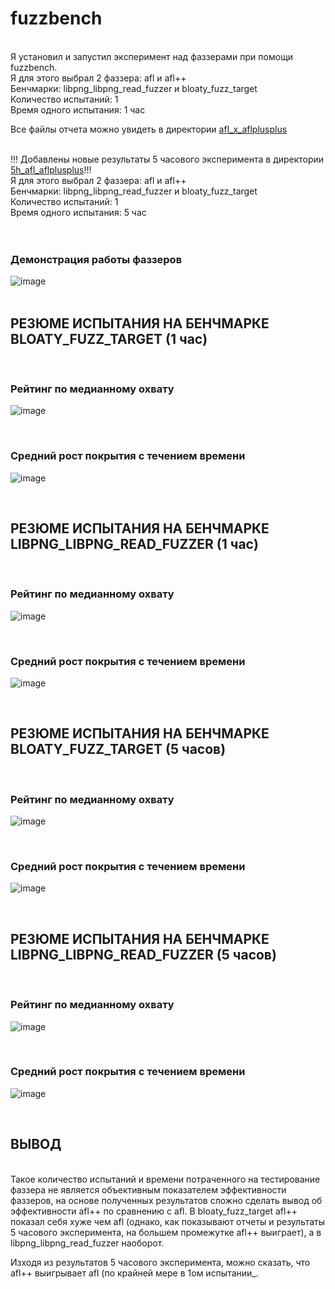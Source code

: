 # fuzzbench
<br>
Я установил и запустил эксперимент над фаззерами при помощи fuzzbench. <br>
Я для этого выбрал 2 фаззера: afl и afl++ <br>
Бенчмарки: libpng_libpng_read_fuzzer и bloaty_fuzz_target <br>
Количество испытаний: 1 <br>
Время одного испытания: 1 час <br>

Все файлы отчета можно увидеть в директории [afl_x_aflplusplus](docs/fuzzbench/afl-x-aflplusplus)
<br><br>

!!! Добавлены новые результаты 5 часового эксперимента в директории [5h_afl_aflplusplus](docs/fuzzbench/5h_afl_x_aflplusplus)!!!  <br>
Я для этого выбрал 2 фаззера: afl и afl++ <br>
Бенчмарки: libpng_libpng_read_fuzzer и bloaty_fuzz_target <br>
Количество испытаний: 1 <br>
Время одного испытания: 5 час <br>
<br><br>

### Демонстрация работы фаззеров 

![image](https://github.com/user-attachments/assets/e2d7301a-988f-45fb-b429-c63a2af0608c)
<br><br>

## РЕЗЮМЕ ИСПЫТАНИЯ НА БЕНЧМАРКЕ BLOATY_FUZZ_TARGET (1 час)
<br>

### Рейтинг по медианному охвату <br>

![image](docs/fuzzbench/afl-x-aflplusplus/bloaty_fuzz_target_ranking.svg)

<br>

### Средний рост покрытия с течением времени <br>

![image](docs/fuzzbench/afl-x-aflplusplus/bloaty_fuzz_target_coverage_growth.svg)

<br>

## РЕЗЮМЕ ИСПЫТАНИЯ НА БЕНЧМАРКЕ LIBPNG_LIBPNG_READ_FUZZER (1 час)
<br>

### Рейтинг по медианному охвату <br>

![image](docs/fuzzbench/afl-x-aflplusplus/libpng_libpng_read_fuzzer_ranking.svg)

<br>

### Средний рост покрытия с течением времени <br>

![image](docs/fuzzbench/afl-x-aflplusplus/libpng_libpng_read_fuzzer_coverage_growth.svg)

<br>

## РЕЗЮМЕ ИСПЫТАНИЯ НА БЕНЧМАРКЕ BLOATY_FUZZ_TARGET (5 часов)
<br>

### Рейтинг по медианному охвату <br>

![image](docs/fuzzbench/5h_afl_x_aflplusplus/bloaty_fuzz_target_ranking.svg)

<br>

### Средний рост покрытия с течением времени <br>

![image](docs/fuzzbench/5h_afl_x_aflplusplus/bloaty_fuzz_target_coverage_growth.svg)

<br>

## РЕЗЮМЕ ИСПЫТАНИЯ НА БЕНЧМАРКЕ LIBPNG_LIBPNG_READ_FUZZER (5 часов)
<br>

### Рейтинг по медианному охвату <br>

![image](docs/fuzzbench/5h_afl_x_aflplusplus/libpng_libpng_read_fuzzer_ranking.svg)

<br>

### Средний рост покрытия с течением времени <br>

![image](docs/fuzzbench/5h_afl_x_aflplusplus/libpng_libpng_read_fuzzer_coverage_growth.svg)

<br>




## ВЫВОД
<br>
Такое количество испытаний и времени потраченного на тестирование фаззера не является объективным показателем эффективности фаззеров,
на основе полученных результатов сложно сделать вывод об эффективности afl++ по сравнению с afl. В bloaty_fuzz_target afl++ показал себя хуже чем afl (однако, как показывают отчеты и результаты 5 часового эксперимента, на большем промежутке afl++ выиграет), а в libpng_libpng_read_fuzzer наоборот. 
<br>

Изходя из результатов 5 часового эксперимента, можно сказать, что afl++ выигрывает afl (по крайней мере в 1ом испытании_.
